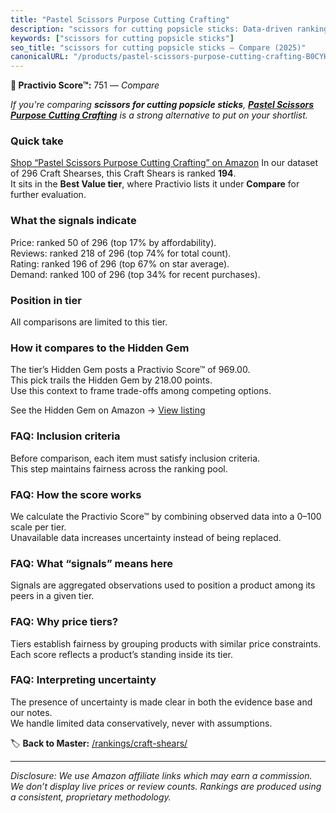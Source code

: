 ```yaml
---
title: "Pastel Scissors Purpose Cutting Crafting"
description: "scissors for cutting popsicle sticks: Data-driven ranking using the Practivio Score™. Positioned by quality, value, demand, findability, momentum."
keywords: ["scissors for cutting popsicle sticks"]
seo_title: "scissors for cutting popsicle sticks — Compare (2025)"
canonicalURL: "/products/pastel-scissors-purpose-cutting-crafting-B0CYH6WRWF/"
---
```


**🛒 Practivio Score™:** 751 — _Compare_


*If you're comparing **scissors for cutting popsicle sticks**, **[Pastel Scissors Purpose Cutting Crafting](https://www.amazon.com/dp/B0CYH6WRWF?tag=practivio-20)** is a strong alternative to put on your shortlist.*
### Quick take
[Shop “Pastel Scissors Purpose Cutting Crafting” on Amazon](https://www.amazon.com/dp/B0CYH6WRWF?tag=practivio-20)
In our dataset of 296 Craft Shearses, this Craft Shears is ranked **194**.  
It sits in the **Best Value tier**, where Practivio lists it under **Compare** for further evaluation.

### What the signals indicate
Price: ranked 50 of 296 (top 17% by affordability).  
Reviews: ranked 218 of 296 (top 74% for total count).  
Rating: ranked 196 of 296 (top 67% on star average).  
Demand: ranked 100 of 296 (top 34% for recent purchases).

### Position in tier
All comparisons are limited to this tier.

### How it compares to the Hidden Gem
The tier’s Hidden Gem posts a Practivio Score™ of 969.00.  
This pick trails the Hidden Gem by 218.00 points.  
Use this context to frame trade-offs among competing options.  

See the Hidden Gem on Amazon → [View listing](https://www.amazon.com/dp/B07TT1SFYL?tag=practivio-20)

### FAQ: Inclusion criteria
Before comparison, each item must satisfy inclusion criteria.  
This step maintains fairness across the ranking pool.

### FAQ: How the score works
We calculate the Practivio Score™ by combining observed data into a 0–100 scale per tier.  
Unavailable data increases uncertainty instead of being replaced.

### FAQ: What “signals” means here
Signals are aggregated observations used to position a product among its peers in a given tier.

### FAQ: Why price tiers?
Tiers establish fairness by grouping products with similar price constraints.  
Each score reflects a product’s standing inside its tier.

### FAQ: Interpreting uncertainty
The presence of uncertainty is made clear in both the evidence base and our notes.  
We handle limited data conservatively, never with assumptions.

<!-- Missing template for Compare/CompareWithinPriceClass -->


🏷️ **Back to Master:** [/rankings/craft-shears/](/rankings/craft-shears/)

---
_Disclosure: We use Amazon affiliate links which may earn a commission. We don’t display live prices or review counts. Rankings are produced using a consistent, proprietary methodology._
